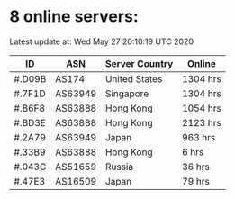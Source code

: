 # 8 online servers:

Latest update at: Wed May 27 20:10:19 UTC 2020

| ID | ASN | Server Country | Online |
| -- | --- | -------------- | ------ |
| #.D09B | AS174 | United States | 1304 hrs |
| #.7F1D | AS63949 | Singapore | 1304 hrs |
| #.B6F8 | AS63888 | Hong Kong | 1054 hrs |
| #.BD3E | AS63888 | Hong Kong | 2123 hrs |
| #.2A79 | AS63949 | Japan | 963 hrs |
| #.33B9 | AS63888 | Hong Kong | 6 hrs |
| #.043C | AS51659 | Russia | 36 hrs |
| #.47E3 | AS16509 | Japan | 79 hrs |

